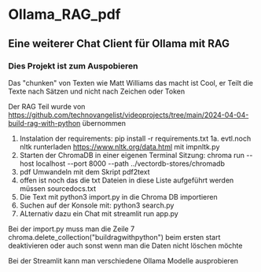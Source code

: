 # Ollama_RAG_pdf

## Eine weiterer Chat Client für Ollama mit RAG

### Dies Projekt ist zum Auspobieren

Das "chunken" von Texten wie Matt Williams das macht ist Cool, er Teilt die Texte nach Sätzen und nicht nach Zeichen oder Token

Der RAG Teil wurde von https://github.com/technovangelist/videoprojects/tree/main/2024-04-04-build-rag-with-python übernommen

1. Instalation der requirements: pip install -r requirements.txt
1a. evtl.noch nltk runterladen https://www.nltk.org/data.html mit impnltk.py
2. Starten der ChromaDB in einer eigenen Terminal Sitzung: chroma run --host localhost --port 8000 --path ../vectordb-stores/chromadb
3. pdf Umwandeln mit dem Skript pdf2text
4. offen ist noch das die txt Dateien in diese Liste aufgeführt werden müssen sourcedocs.txt
5. Die Text mit python3 import.py in die Chroma DB importieren
6. Suchen auf der Konsole mit: python3 search.py <yoursearch>
7. ALternativ dazu ein Chat mit streamlit run app.py 

Bei der import.py muss man die Zeile 7
chroma.delete_collection("buildragwithpython")
beim ersten start deaktivieren oder auch sonst wenn man die Daten nicht löschen möchte

Bei der Streamlit kann man verschiedene Ollama Modelle ausprobieren